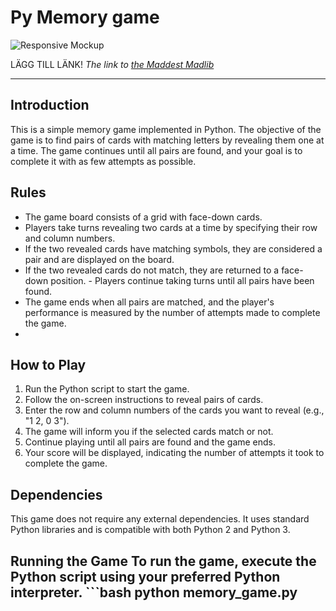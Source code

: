 # Py Memory game

![Responsive Mockup](images/py-memory-play)

LÄGG TILL LÄNK! *The link to [the Maddest Madlib](https://the-maddest-madlib.onrender.com)*

---

## Introduction 

This is a simple memory game implemented in Python. The objective of the game is to find pairs of cards with matching letters by revealing them one at a time. The game continues until all pairs are found, and your goal is to complete it with as few attempts as possible. 

## Rules 
- The game board consists of a grid with face-down cards. 
- Players take turns revealing two cards at a time by specifying their row and column numbers.
- If the two revealed cards have matching symbols, they are considered a pair and are displayed on the board.
- If the two revealed cards do not match, they are returned to a face-down position. - Players continue taking turns until all pairs have been found.
- The game ends when all pairs are matched, and the player's performance is measured by the number of attempts made to complete the game.
-
## How to Play 
1. Run the Python script to start the game.
2. Follow the on-screen instructions to reveal pairs of cards.
3. Enter the row and column numbers of the cards you want to reveal (e.g., "1 2, 0 3").
4. The game will inform you if the selected cards match or not.
5. Continue playing until all pairs are found and the game ends.
6. Your score will be displayed, indicating the number of attempts it took to complete the game.


## Dependencies 

This game does not require any external dependencies. It uses standard Python libraries and is compatible with both Python 2 and Python 3. 

## Running the Game To run the game, execute the Python script using your preferred Python interpreter. ```bash python memory_game.py
